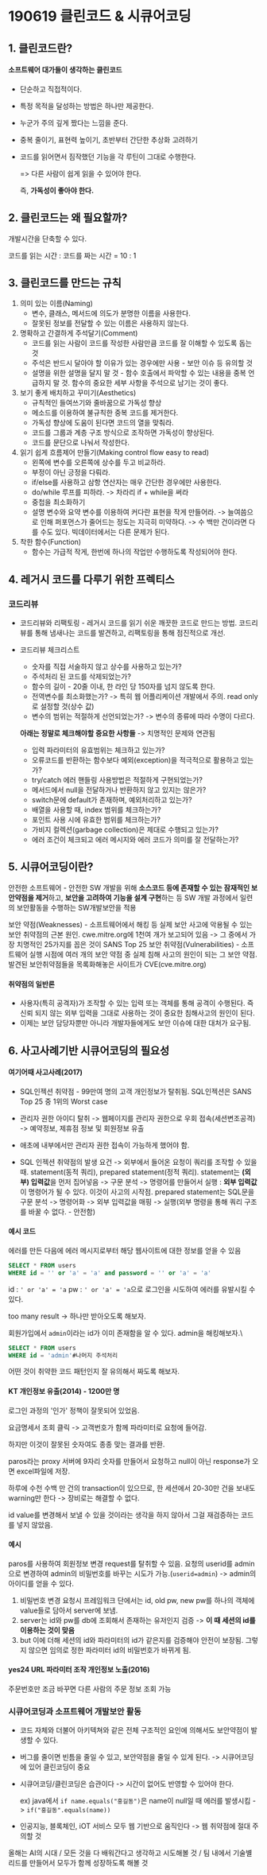 # 190619 클린코드 & 시큐어코딩



## 1. 클린코드란?

#### 소프트웨어 대가들이 생각하는 클린코드

- 단순하고 직접적이다.

- 특정 목적을 달성하는 방법은 하나만 제공한다.

- 누군가 주의 깊게 짰다는 느낌을 준다.

- 중복 줄이기, 표현력 높이기, 초반부터 간단한 추상화 고려하기

- 코드를 읽어면서 짐작했던 기능을 각 루틴이 그대로 수행한다.

  => 다른 사람이 쉽게 읽을 수 있어야 한다.

  즉, **가독성이 좋아야 한다.**



## 2. 클린코드는 왜 필요할까?

개발시간을 단축할 수 있다.

코드를 읽는 시간 : 코드를 짜는 시간 = 10 : 1



## 3. 클린코드를 만드는 규칙

1. 의미 있는 이름(Naming)
   - 변수, 클래스, 메서드에 의도가 분명한 이름을 사용한다.
   - 잘못된 정보를 전달할 수 있는 이름은 사용하지 않는다.
2. 명확하고 간결하게 주석달기(Comment)
   - 코드를 읽는 사람이 코드를 작성한 사람만큼 코드를 잘 이해할 수 있도록 돕는 것
   - 주석은 반드시 달아야 할 이유가 있는 경우에만 사용 - 보안 이슈 등 유의할 것
   - 설명을 위한 설명을 달지 말 것 - 함수 호출에서 파악할 수 있는 내용을 중복 언급하지 말 것. 함수의 중요한 세부 사항을 주석으로 남기는 것이 좋다.
3. 보기 좋게 배치하고 꾸미기(Aesthetics)
   - 규칙적인 들여쓰기와 줄바꿈으로 가독성 향상
   - 메소드를 이용하여 불규칙한 중복 코드를 제거한다.
   - 가독성 향상에 도움이 된다면 코드의 열을 맞춰라.
   - 코드를 그룹과 계층 구조 방식으로 조작하면 가독성이 향상된다.
   - 코드를 문단으로 나눠서 작성한다.
4. 읽기 쉽게 흐름제어 만들기(Making control flow easy to read)
   - 왼쪽에 변수를 오른쪽에 상수를 두고 비교하라.
   - 부정이 아닌 긍정을 다뤄라.
   - if/else를 사용하고 삼항 연산자는 매우 간단한 경우에만 사용한다.
   - do/while 루프를 피하라. -> 차라리 if + while을 써라
   - 중첩을 최소화하기
   - 설명 변수와 요약 변수를 이용하여 커다란 표현을 작게 만들어라.
     -> 늘여씀으로 인해 퍼포먼스가 줄어드는 정도는 지극히 미약하다.
     -> 수 백만 건이라면 다를 수도 있다. 빅데이터에서는 다른 문제가 된다.
5. 착한 함수(Function)
   - 함수는 가급적 작게, 한번에 하나의 작업만 수행하도록 작성되어야 한다.



## 4. 레거시 코드를 다루기 위한 프렉티스

### 코드리뷰

- 코드리뷰와 리팩토링 - 레거시 코드를 읽기 쉬운 깨끗한 코드로 만드는 방법. 코드리뷰를 통해 냄새나는 코드를 발견하고, 리팩토링을 통해 점진적으로 개선.

- 코드리뷰 체크리스트

  - 숫자를 직접 서술하지 않고 상수를 사용하고 있는가?
  - 주석처리 된 코드를 삭제되었는가?
  - 함수의 길이 - 20줄 이내, 한 라인 당 150자를 넘지 않도록 한다.
  - 전역변수를 최소화했는가? -> 특히 웹 어플리케이션 개발에서 주의. read only로 설정할 것(상수 값)
  - 변수의 범위는 적절하게 선언되었는가? -> 변수의 종류에 따라 수명이 다르다.

  **아래는 정말로 체크해야할 중요한 사항들** -> 치명적인 문제와 연관됨

  - 입력 파라미터의 유효범위는 체크하고 있는가?
  - 오류코드를 반환하는 함수보다 예외(exception)을 적극적으로 활용하고 있는가?
  - try/catch 에러 핸들링 사용방법은 적절하게 구현되었는가?
  - 메서드에서 null을 전달하거나 반환하지 않고 있지는 않은가?
  - switch문에 default가 존재하며, 예외처리하고 있는가?
  - 배열을 사용할 때, index 범위를 체크하는가?
  - 포인트 사용 시에 유효한 범위를 체크하는가?
  - 가비지 컬렉션(garbage collection)은 제대로 수행되고 있는가?
  - 에러 조건이 체크되고 에러 메시지와 에러 코드가 의미를 잘 전달하는가?



## 5. 시큐어코딩이란?

안전한 소프트웨어 - 안전한 SW 개발을 위해 **소스코드 등에 존재할 수 있는 잠재적인 보안약점을 제거**하고, **보안을 고려하여 기능을 설계 구현**하는 등 SW 개발 과정에서 일련의 보안활동을 수행하는 SW개발보안을 적용

보안 약점(Weaknesses) - 소프트웨어에서 해킹 등 실제 보안 사고에 악용될 수 있는 보안 취약점의 근본 원인. cwe.mitre.org에 1천여 개가 보고되어 있음 -> 그 중에서 가장 치명적인 25가지를 꼽은 것이 SANS Top 25
보안 취약점(Vulnerabilities) - 소프트웨어 실행 시점에 여러 개의 보안 약점 중 실제 침해 사고의 원인이 되는 그 보안 약점. 발견된 보안취약점들을 목록화해놓은 사이트가 CVE(cve.mitre.org)

#### 취약점의 일반론

- 사용자(특히 공격자)가 조작할 수 있는 입력 또는 객체를 통해 공격이 수행된다. 즉 신뢰 되지 않는 외부 입력을 그대로 사용하는 것이 중요한 침해사고의 원인이 된다.
- 이제는 보안 담당자뿐만 아니라 개발자들에게도 보안 이슈에 대한 대처가 요구됨.



## 6. 사고사례기반 시큐어코딩의 필요성

#### 여기어때 사고사례(2017)

- SQL인젝션 취약점 - 99만여 명의 고객 개인정보가 탈취됨. SQL인젝션은 SANS Top 25 중 1위의 Worst case

- 관리자 권한 아이디 탈취 -> 웹페이지를 관리자 권한으로 우회 접속(세션변조공격) -> 예약정보, 제휴점 정보 및 회원정보 유출
- 애초에 내부에서만 관리자 권한 접속이 가능하게 했어야 함.
- SQL 인젝션 취약점의 발생 요건 -> 외부에서 들어온 요청이 쿼리를 조작할 수 있을 때.  statement(동적 쿼리), prepared statement(정적 쿼리).
  statement는 **(외부) 입력값**을 먼저 집어넣음 -> 구문 분석 -> 명령어를 만들어서 실행 : **외부 입력값**이 명령어가 될 수 있다. 이것이 사고의 시작점.
  prepared statement는 SQL문을 구문 분석 -> 명령어화 -> 외부 입력값을 매핑 -> 실행(외부 명령을 통해 쿼리 구조를 바꿀 수 없다. - 안전함)



#### 예시 코드

에러를 만든 다음에 에러 메시지로부터 해당 웹사이트에 대한 정보를 얻을 수 있음

```sql
SELECT * FROM users
WHERE id = '' or 'a' = 'a' and password = '' or 'a' = 'a'
```

id : `' or 'a' = 'a` pw : `' or 'a' = 'a`으로 로그인을 시도하여 에러를 유발시킬 수 있다.



too many result -> 하나만 받아오도록 해보자.

회원가입에서 `admin`이라는 id가 이미 존재함을 알 수 있다. admin을 해킹해보자.\

```sql
SELECT * FROM users
WHERE id = 'admin'#나머지 주석처리
```

어떤 것이 취약한 코드 패턴인지 잘 유의해서 짜도록 해보자.



#### KT 개인정보 유출(2014) - 1200만 명

로그인 과정의 '인가' 정책이 잘못되어 있었음.

요금명세서 조회 클릭 -> 고객번호가 함께 파라미터로 요청에 들어감.

하지만 이것이 잘못된 숫자여도 종종 맞는 결과를 반환.

paros라는 proxy 서버에 9자리 숫자를 만들어서 요청하고 null이 아닌 response가 오면 excel파일에 저장.



하루에 수천 수백 만 건의 transaction이 있으므로, 한 세션에서 20-30만 건을 보내도 warning만 한다 -> 장비로는 해결할 수 없다.

id value를 변경해서 보낼 수 있을 것이라는 생각을 하지 않아서 그걸 재검증하는 코드를 넣지 않았음.



#### 예시

paros를 사용하여 회원정보 변경 request를 탈취할 수 있음. 요청의 userid를 admin으로 변경하여 admin의 비밀번호를 바꾸는 시도가 가능.(`userid=admin`) -> admin의 아이디를 얻을 수 있다.

1. 비밀번호 변경 요청시 프레임워크 단에서는 id, old pw, new pw를 하나의 객체에 value들로 담아서 server에 보냄.
2. server는 id와 pw를 db에 조회해서 존재하는 유저인지 검증 -> **이 때 세션의 id를 이용하는 것이 맞음**
3. but 이에 더해 세션의 id와 파라미터의 id가 같은지를 검증해야 안전이 보장됨. 그렇지 않으면 임의로 정한 파라미터 id의 비밀번호가 바뀌게 됨.



#### yes24 URL 파라미터 조작 개인정보 노출(2016)

주문번호만 조금 바꾸면 다른 사람의 주문 정보 조회 가능



### 시큐어코딩과 소프트웨어 개발보안 활동

- 코드 자체와 더불어 아키텍쳐와 같은 전체 구조적인 요인에 의해서도 보안약점이 발생할 수 있다.

- 버그를 줄이면 빈틈을 줄일 수 있고, 보안약점을 줄일 수 있게 된다. -> 시큐어코딩에 있어 클린코딩이 중요

- 시큐어코딩/클린코딩은 습관이다 -> 시간이 없어도 반영할 수 있어야 한다.

  ex) java에서 `if name.equals("홍길동")`은 name이 null일 때 에러를 발생시킴 -> `if("홍길동".equals(name))`

- 인공지능, 블록체인, iOT 서비스 모두 웹 기반으로 움직인다 -> 웹 취약점에 절대 주의할 것





올해는 AI의 시대 / 모든 것을 다 배워간다고 생각하고 시도해볼 것 / 팀 내에서 기술별 리드를 만들어서 모두가 함께 성장하도록 해볼 것

